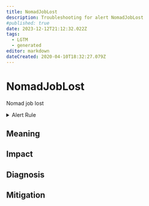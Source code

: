 ```yaml
---
title: NomadJobLost
description: Troubleshooting for alert NomadJobLost
#published: true
date: 2023-12-12T21:12:32.022Z
tags: 
  - LGTM
  - generated
editor: markdown
dateCreated: 2020-04-10T18:32:27.079Z
---
```


# NomadJobLost

Nomad job lost

<details>
  <summary>Alert Rule</summary>

{{% rule "nomad/nomad-internal.yml" "NomadJobLost" %}}

{{% comment %}}

```yaml
alert: NomadJobLost
expr: nomad_nomad_job_summary_lost > 0
for: 0m
labels:
    severity: warning
annotations:
    summary: Nomad job lost (instance {{ $labels.instance }})
    description: |-
        Nomad job lost
          VALUE = {{ $value }}
          LABELS = {{ $labels }}
    runbook: https://github.com/srerun/prometheus-alerts/blob/main/content/runbooks/nomad-internal/NomadJobLost.md

```

{{% /comment %}}

</details>


## Meaning
[//]: # "Short paragraph that explains what the alert means"


## Impact
[//]: # "What could / will happen if the alert is not addressed"



## Diagnosis
[//]: # "Steps to take to identify the cause of the problem"



## Mitigation
[//]: # "The steps necessary to resolve the alert"

